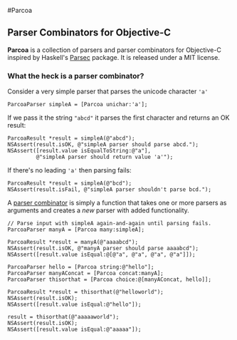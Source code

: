 #Parcoa
## Parser Combinators for Objective-C
**Parcoa** is a collection of parsers and parser combinators for Objective-C inspired by Haskell's [Parsec](http://www.haskell.org/haskellwiki/Parsec) package. It is released under a MIT license.

### What the heck is a parser combinator?
Consider a very simple parser that parses the unicode character `'a'`

    ParcoaParser simpleA = [Parcoa unichar:'a'];

If we pass it the string `"abcd"` it parses the first character and returns an OK result:

    ParcoaResult *result = simpleA(@"abcd");
    NSAssert(result.isOK, @"simpleA parser should parse abcd.");
    NSAssert([result.value isEqualToString:@"a"],
             @"simpleA parser should return value 'a'");

If there's no leading `'a'` then parsing fails:

    ParcoaResult *result = simpleA(@"bcd");
    NSAssert(result.isFail, @"simpleA parser shouldn't parse bcd.");
    
A [parser combinator](http://en.wikipedia.org/wiki/Parser_combinator) is simply a function that takes one or more parsers as arguments and creates a *new* parser with added functionality.

```
// Parse input with simpleA again-and-again until parsing fails.
ParcoaParser manyA = [Parcoa many:simpleA];

ParcoaResult *result = manyA(@"aaaabcd");
NSAssert(result.isOK, @"manyA parser should parse aaaabcd");
NSAssert([result.value isEqual:@[@"a", @"a", @"a", @"a"]]);
```

```
ParcoaParser hello = [Parcoa string:@"hello"];
ParcoaParser manyAConcat = [Parcoa concat:manyA];
ParcoaParser thisorthat = [Parcoa choice:@[manyAConcat, hello]];

ParcoaResult *result = thisorthat(@"helloworld");
NSAssert(result.isOK);
NSAssert([result.value isEqual:@"hello"]);

result = thisorthat(@"aaaaaworld");
NSAssert(result.isOK);
NSAssert([result.value isEqual:@"aaaaa"]);

```
    

